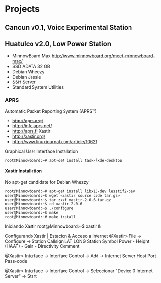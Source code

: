 # Projects

## Cancun v0.1, Voice Experimental Station

## Huatulco v2.0, Low Power Station 

- MinnowBoard Max http://www.minnowboard.org/meet-minnowboard-max/
- SSD ADATA 32 GB
- Debian Wheezy
- Debian Jessie
- SSH Server
- Standard System Utilities

### APRS

Automatic Packet Reporting System (APRS™)
- http://aprs.org/
- http://info.aprs.net/
- http://aprs.fi
Xastir
- http://xastir.org/ 
- http://www.linuxjournal.com/article/10621

Graphical User Interface Installation

    root@Minnowboard:~# apt-get install task-lxde-desktop

#### Xastir Installation

No apt-get candidate for Debian Whezzy

    root@Minnowboard:~# apt-get install libx11-dev lesstif2-dev
    user@Minnowboard:~$ wget <xastir source code tar.gz>
    user@Minnowboard:~$ tar zxvf xastir-2.0.6.tar.gz
    user@Minnowboard:~$ cd xastir-2.0.6
    user@Minnowboard:~$ ./configure
    user@Minnowboard:~$ make
    root@Minnowboard:~# make install

Iniciando Xastir
root@Minnowboard:~$ xastir &

Configurando Xastir | Estacion & Acceso a Internet
@Xastir> File -> Configure -> Station
 Callsign
 LAT
 LONG
 Station Symbol
 Power - Height (HAAT) - Gain - Directivity
 Comment

@Xastir> Interface -> Interface Control -> Add -> Internet Server
 Host
 Port
 Pass-code

@Xastir> Interface -> Interface Control -> Seleccionar "Device 0 Internet Server" -> Start


